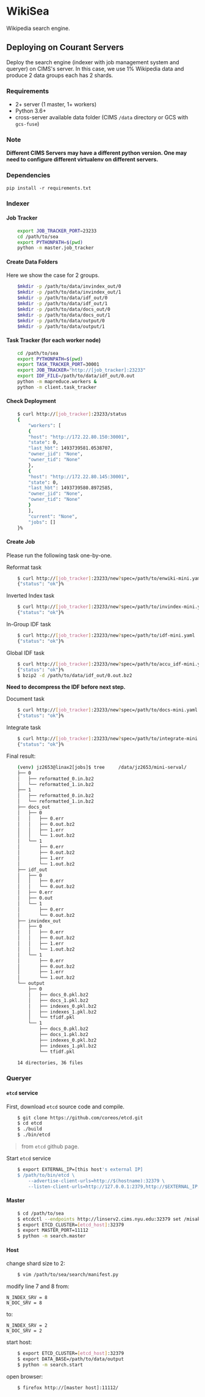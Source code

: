 # WikiSea
Wikipedia search engine.

## Deploying on Courant Servers

Deploy the search engine (indexer with job management system and queryer) on CIMS's server. In this case, we use 1% Wikipedia data and produce 2 data groups each has 2 shards.

### Requirements

- 2+ server (1 master, 1+ workers)
- Python 3.6+
- cross-server available data folder (CIMS `/data` directory or GCS with `gcs-fuse`)

### Note

**Different CIMS Servers may have a different python version. One may need to configure different virtualenv on different servers.**


### Dependencies
    
    
    pip install -r requirements.txt

### Indexer

#### Job Tracker
```bash
    export JOB_TRACKER_PORT=23233
    cd /path/to/sea
    export PYTHONPATH=$(pwd)
    python -m master.job_tracker
 ```
#### Create Data Folders

Here we show the case for 2 groups.
```bash
    $mkdir -p /path/to/data/invindex_out/0
    $mkdir -p /path/to/data/invindex_out/1
    $mkdir -p /path/to/data/idf_out/0
    $mkdir -p /path/to/data/idf_out/1
    $mkdir -p /path/to/data/docs_out/0
    $mkdir -p /path/to/data/docs_out/1
    $mkdir -p /path/to/data/output/0
    $mkdir -p /path/to/data/output/1
```
#### Task Tracker (for each worker node)
```bash
    cd /path/to/sea
    export PYTHONPATH=$(pwd)
    export TASK_TRACKER_PORT=30001
    export JOB_TRACKER="http://[job_tracker]:23233"
    export IDF_FILE=/path/to/data/idf_out/0.out
    python -m mapreduce.workers &    
    python -m client.task_tracker
```
#### Check Deployment
```bash
    $ curl http://[job_tracker]:23233/status
    {
        "workers": [
        {
        "host": "http://172.22.80.150:30001",
        "state": 0,
        "last_hbt": 1493739581.0538707,
        "owner_jid": "None",
        "owner_tid": "None"
        },
        {
        "host": "http://172.22.80.145:30001",
        "state": 0,
        "last_hbt": 1493739580.8972585,
        "owner_jid": "None",
        "owner_tid": "None"
        }
        ],
        "current": "None",
        "jobs": []
    }%
```
#### Create Job

Please run the following task one-by-one.

Reformat task
```bash
    $ curl http://[job_tracker]:23233/new?spec=/path/to/enwiki-mini.yaml
    {"status": "ok"}%
```
Inverted Index task
```bash
    $ curl http://[job_tracker]:23233/new?spec=/path/to/invindex-mini.yaml
    {"status": "ok"}%
```
In-Group IDF task
```bash
    $ curl http://[job_tracker]:23233/new?spec=/path/to/idf-mini.yaml
    {"status": "ok"}%
```
Global IDF task
```bash
    $ curl http://[job_tracker]:23233/new?spec=/path/to/accu_idf-mini.yaml
    {"status": "ok"}%
    $ bzip2 -d /path/to/data/idf_out/0.out.bz2
```
**Need to decompress the IDF before next step.**

Document task
```bash
    $ curl http://[job_tracker]:23233/new?spec=/path/to/docs-mini.yaml
    {"status": "ok"}%
```
Integrate task
```bash
    $ curl http://[job_tracker]:23233/new?spec=/path/to/integrate-mini.yaml
    {"status": "ok"}%
```
Final result:
```bash
    (venv) jz2653@linax2[jobs]$ tree     /data/jz2653/mini-serval/
    ├── 0
    │   ├── reformatted_0.in.bz2
    │   └── reformatted_1.in.bz2
    ├── 1
    │   ├── reformatted_0.in.bz2
    │   └── reformatted_1.in.bz2
    ├── docs_out
    │   ├── 0
    │   │   ├── 0.err
    │   │   ├── 0.out.bz2
    │   │   ├── 1.err
    │   │   └── 1.out.bz2
    │   └── 1
    │       ├── 0.err
    │       ├── 0.out.bz2
    │       ├── 1.err
    │       └── 1.out.bz2
    ├── idf_out
    │   ├── 0
    │   │   ├── 0.err
    │   │   └── 0.out.bz2
    │   ├── 0.err
    │   ├── 0.out
    │   └── 1
    │       ├── 0.err
    │       └── 0.out.bz2
    ├── invindex_out
    │   ├── 0
    │   │   ├── 0.err
    │   │   ├── 0.out.bz2
    │   │   ├── 1.err
    │   │   └── 1.out.bz2
    │   └── 1
    │       ├── 0.err
    │       ├── 0.out.bz2
    │       ├── 1.err
    │       └── 1.out.bz2
    └── output
        ├── 0
        │   ├── docs_0.pkl.bz2
        │   ├── docs_1.pkl.bz2
        │   ├── indexes_0.pkl.bz2
        │   ├── indexes_1.pkl.bz2
        │   └── tfidf.pkl
        └── 1
            ├── docs_0.pkl.bz2
            ├── docs_1.pkl.bz2
            ├── indexes_0.pkl.bz2
            ├── indexes_1.pkl.bz2
            └── tfidf.pkl

    14 directories, 36 files
```
### Queryer

#### `etcd` service

First, download `etcd` source code and compile.
```bash
    $ git clone https://github.com/coreos/etcd.git
    $ cd etcd
    $ ./build
    $ ./bin/etcd
```
> from `etcd` github page.

Start `etcd` service
```bash
    $ export EXTERNAL_IP=[this host's external IP]
    $ /path/to/bin/etcd \
        --advertise-client-urls=http://$(hostname):32379 \
        --listen-client-urls=http://127.0.0.1:2379,http://$EXTERNAL_IP:32379
```
#### Master
```bash
    $ cd /path/to/sea
    $ etcdctl --endpoints http://linserv2.cims.nyu.edu:32379 set /misaki/n_srv 2
    $ export ETCD_CLUSTER=[etcd_host]:32379
    $ export MASTER_PORT=11112
    $ python -m search.master
```
#### Host

change shard size to 2:
```bash
    $ vim /path/to/sea/search/manifest.py
```
modify line 7 and 8 from:

    N_INDEX_SRV = 8
    N_DOC_SRV = 8

to:

    N_INDEX_SRV = 2
    N_DOC_SRV = 2

start host:
```bash
    $ export ETCD_CLUSTER=[etcd_host]:32379
    $ export DATA_BASE=/path/to/data/output
    $ python -m search.start
```
open browser:
```bash
    $ firefox http://[master host]:11112/
```    
